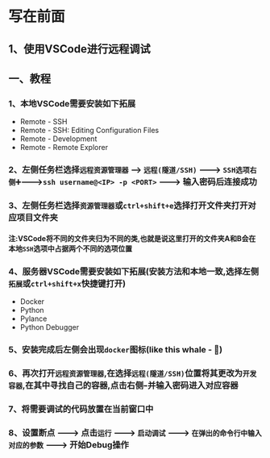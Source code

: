 # 写在前面
## 1、使用VSCode进行远程调试
## 一、教程
### 1、本地VSCode需要安装如下拓展
- Remote - SSH
- Remote - SSH: Editing Configuration Files
- Remote - Development
- Remote - Remote Explorer
### 2、左侧任务栏选择`远程资源管理器` --> `远程(隧道/SSH)` --->  `SSH选项右侧➕`--->`ssh username@<IP> -p <PORT>` ---> 输入密码后连接成功
### 3、左侧任务栏选择`资源管理器`或`ctrl+shift+e`选择打开文件夹打开对应项目文件夹
#### 注:VSCode将不同的文件夹归为不同的类,也就是说这里打开的文件夹A和B会在本地`SSH`选项中占据两个不同的选项位置
### 4、服务器VSCode需要安装如下拓展(安装方法和本地一致,选择左侧`拓展`或`ctrl+shift+x`快捷键打开)
- Docker
- Python
- Pylance
- Python Debugger
### 5、安装完成后左侧会出现`docker`图标(like this whale - 🐋)
### 6、再次打开`远程资源管理器`,在选择`远程(隧道/SSH)`位置将其更改为`开发容器`,在其中寻找自己的容器,点击右侧`➡`并输入密码进入对应容器
### 7、将需要调试的代码放置在当前窗口中
### 8、设置断点 ---> 点击`运行` ---> `启动调试` ---> `在弹出的命令行中输入对应的参数` ---> 开始Debug操作
